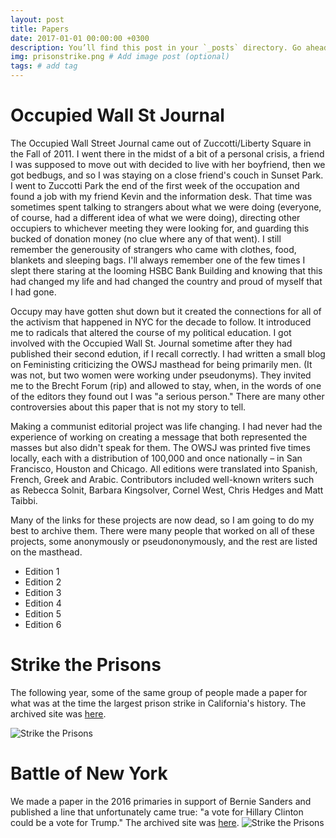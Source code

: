 ```yaml
---
layout: post
title: Papers
date: 2017-01-01 00:00:00 +0300
description: You’ll find this post in your `_posts` directory. Go ahead and edit it and re-build the site to see your changes. # Add post description (optional)
img: prisonstrike.png # Add image post (optional)
tags: # add tag
---
```


# Occupied Wall St Journal
The Occupied Wall Street Journal came out of Zuccotti/Liberty Square in the Fall of 2011. I went there in the midst of a bit of a personal crisis, a friend I was supposed to move out with decided to live with her boyfriend, then we got bedbugs, and so I was staying on a close friend's couch in Sunset Park. I went to Zuccotti Park the end of the first week of the occupation and found a job with my friend Kevin and the information desk. That time was sometimes spent talking to strangers about what we were doing (everyone, of course, had a different idea of what we were doing), directing other occupiers to whichever meeting they were looking for, and guarding this bucked of donation money (no clue where any of that went). I still remember the generousity of strangers who came with clothes, food, blankets and sleeping bags. I'll always remember one of the few times I slept there staring at the looming HSBC Bank Building and knowing that this had changed my life and had changed the country and proud of myself that I had gone. 

Occupy may have gotten shut down but it created the connections for all of the activism that happened in NYC for the decade to follow. It introduced me to radicals that altered the course of my political education. I got involved with the Occupied Wall St. Journal sometime after they had published their second edution, if I recall correctly. I had written a small blog on Feministing criticizing the OWSJ masthead for being primarily men. (It was not, but two women were working under pseudonyms). They invited me to the Brecht Forum (rip) and allowed to stay, when, in the words of one of the editors they found out I was "a serious person." There are many other controversies about this paper that is not my story to tell. 

Making a communist editorial project was life changing. I had never had the experience of working on creating a message that both represented the masses but also didn't speak for them. The OWSJ was printed five times locally, each with a distribution of 100,000 and once nationally – in San Francisco, Houston and Chicago. All editions were translated into Spanish, French, Greek and Arabic. Contributors included well-known writers such as Rebecca Solnit, Barbara Kingsolver, Cornel West, Chris Hedges and Matt Taibbi.

Many of the links for these projects are now dead, so I am going to do my best to archive them. There were many people that worked on all of these projects, some anonymously or pseudononymously, and the rest are listed on the masthead. 
* Edition 1
* Edition 2
* Edition 3
* Edition 4
* Edition 5
* Edition 6

# Strike the Prisons
The following year, some of the same group of people made a paper for what was at the time the largest prison strike in California's history. The archived site was [here](https://web.archive.org/web/20160325094446/http://striketheprisons.com/).

![Strike the Prisons]({{site.baseurl}}/assets/img/prisonstrike.png)



# Battle of New York
We made a paper in the 2016 primaries in support of Bernie Sanders and published a line that unfortunately came true: "a vote for Hillary Clinton could be a vote for Trump." The archived site was [here](https://web.archive.org/web/20160815061215/http://battleof.nyc/).
![Strike the Prisons]({{site.baseurl}}/assets/img/battleofnyc.png)




